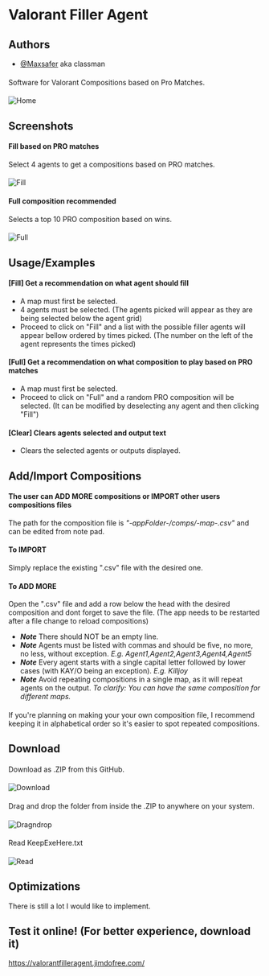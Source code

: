 
# Valorant Filler Agent
## Authors
- [@Maxsafer](https://www.github.com/Maxsafer) aka classman
####
Software for Valorant Compositions based on Pro Matches.
####
![Home](https://drive.google.com/uc?export=view&id=1btD6Ww7JUm2eYO5r69SX9pvCwc19VSB9)

## Screenshots

#### Fill based on PRO matches
Select 4 agents to get a compositions based on PRO matches.
#### 
![Fill](https://drive.google.com/uc?export=view&id=1BQ2EKViUNd9s_cr9qW9w1gI-CLiIQ3m2)

#### Full composition recommended
Selects a top 10 PRO composition based on wins.
#### 
![Full](https://drive.google.com/uc?export=view&id=1v_tggvCTl-qCB9fCG7QiL7aNQHXuqh8i)
## Usage/Examples
#### [Fill] Get a recommendation on what agent should fill
* A map must first be selected.
* 4 agents must be selected. (The agents picked will appear as they are being selected below the agent grid)
* Proceed to click on "Fill" and a list with the possible filler agents will appear bellow ordered by times picked. (The number on the left of the agent represents the times picked)
#### [Full] Get a recommendation on what composition to play based on PRO matches
* A map must first be selected.
* Proceed to click on "Full" and a random PRO composition will be selected. (It can be modified by deselecting any agent and then clicking "Fill")
#### [Clear] Clears agents selected and output text
* Clears the selected agents or outputs displayed.
## Add/Import Compositions

#### The user can ADD MORE compositions or IMPORT other users compositions files
The path for the composition file is *"-appFolder-/comps/-map-.csv"* and can be edited from note pad.

#### To IMPORT
Simply replace the existing ".csv" file with the desired one.

#### To ADD MORE
Open the ".csv" file and add a row below the head with the desired composition and dont forget to save the file. (The app needs to be restarted after a file change to reload compositions)
* ***Note*** There should NOT be an empty line.
* ***Note*** Agents must be listed with commas and should be five, no more, no less, without exception. *E.g. Agent1,Agent2,Agent3,Agent4,Agent5*
* ***Note*** Every agent starts with a single capital letter followed by lower cases (with KAY/O being an exception). *E.g. Killjoy*
* ***Note*** Avoid repeating compositions in a single map, as it will repeat agents on the output. *To clarify: You can have the same composition for different maps.*

####
If you're planning on making your your own composition file, I recommend keeping it in alphabetical order so it's easier to spot repeated compositions.

## Download
####
Download as .ZIP from this GitHub.
#### 
![Download](https://drive.google.com/uc?export=view&id=1nnKBHeV-LQqsp8t1qFmaA21Vo9RaUL9H)

####
Drag and drop the folder from inside the .ZIP to anywhere on your system.
#### 
![Dragndrop](https://drive.google.com/uc?export=view&id=15pCq5iN1SBkkwHcI01WHiA9d75uy82dh)

####
Read KeepExeHere.txt
#### 
![Read](https://drive.google.com/uc?export=view&id=1X3oiUuACSAzfjMoHpachajZbebXLQdmc)

## Optimizations
There is still a lot I would like to implement.

## Test it online! (For better experience, download it)
https://valorantfilleragent.jimdofree.com/
